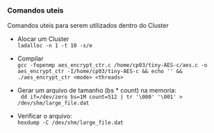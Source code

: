 ### Comandos uteis

Comandos uteis para serem utilizados dentro do Cluster

- Alocar um Cluster <br>
```ladalloc -n 1 -t 10 -s/e```

- Compilar <br>
``` gcc -fopenmp aes_encrypt_ctr.c /home/cp03/tiny-AES-c/aes.c -o aes_encrypt_ctr -I/home/cp03/tiny-AES-c && echo '' && ./aes_encrypt_ctr <mode> <threads> ```

- Gerar um arquivo de tamanho (bs * count) na memoria: <br>
```  dd if=/dev/zero bs=1M count=512 | tr '\000' '\001' > /dev/shm/large_file.dat ```

- Verificar o arquivo: <br>
``` hexdump -C /dev/shm/large_file.dat ```

